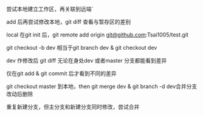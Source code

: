 尝试本地建立工作区，再关联到远端`

add 后再尝试修改本地，git diff 查看与暂存区的差别

local 在git init 后，git remote add origin git@github.com:Tsai1005/test.git 

git checkout -b dev 相当于git branch dev & git checkout dev

dev 作修改后 git diff 无论在身处dev 或者master 分支都能看到差异

仅在git add & git commit 后才看到不同的差异

git checkout master 到本地，then git merge dev & git branch -d dev合并分支改动后删除

重复新建分支，但主分支和新建分支同时修改，尝试合并
